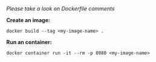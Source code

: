 *Please take a look on Dockerfile comments*

**Create an image:**
```
docker build --tag <my-image-name> .
``` 
**Run an container:**
```
docker container run -it --rm -p 8080 <my-image-name>
```
